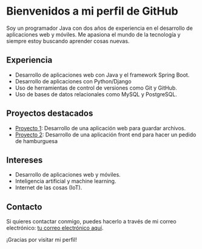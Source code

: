 # Bienvenidos a mi perfil de GitHub

Soy un programador Java con dos años de experiencia en el desarrollo de aplicaciones web y móviles. Me apasiona el mundo de la tecnología y siempre estoy buscando aprender cosas nuevas.

## Experiencia

- Desarrollo de aplicaciones web con Java y el framework Spring Boot.
- Desarrollo de aplicaciones con Python/Django
- Uso de herramientas de control de versiones como Git y GitHub.
- Uso de bases de datos relacionales como MySQL y PostgreSQL.

## Proyectos destacados

- [Proyecto 1](https://github.com/emaflores/file-upload-api): Desarrollo de una aplicación web para guardar archivos.
- [Proyecto 2](https://github.com/emaflores/ReactJs-Redux-Firebase-App): Desarrollo de una aplicación front end para hacer un pedido de hamburguesa

## Intereses

- Desarrollo de aplicaciones web y móviles.
- Inteligencia artificial y machine learning.
- Internet de las cosas (IoT).

## Contacto

Si quieres contactar conmigo, puedes hacerlo a través de mi correo electrónico: [tu correo electrónico aquí](mailto:emanuelzero@gmail.com).

¡Gracias por visitar mi perfil!
